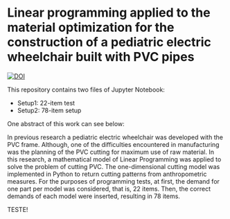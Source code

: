 # Linear programming applied to the material optimization for the construction of a pediatric electric wheelchair built with PVC pipes

[![DOI](https://zenodo.org/badge/506347095.svg)](https://zenodo.org/badge/latestdoi/506347095)

This repository contains two files of Jupyter Notebook:

- Setup1: 22-item test
- Setup2: 78-item setup

One abstract of this work can see below:

In previous research a pediatric electric wheelchair was developed with the PVC frame. Although, one of the difficulties encountered in manufacturing was the planning of the PVC cutting for maximum use of raw material. In this research, a mathematical model of Linear Programming was applied to solve the problem of cutting PVC. The one-dimensional cutting model was implemented in Python to return cutting patterns from anthropometric measures. For the purposes of programming tests, at first, the demand for one part per model was considered, that is, 22 items. Then, the correct demands of each model were inserted, resulting in 78 items.

TESTE!
